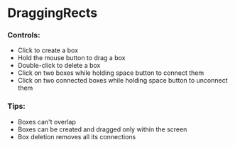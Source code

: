 # DraggingRects

### Controls:
- Click to create a box
- Hold the mouse button to drag a box
- Double-click to delete a box
- Click on two boxes while holding space button to connect them
- Click on two connected boxes while holding space button to unconnect them

### Tips:
- Boxes can't overlap
- Boxes can be created and dragged only within the screen
- Box deletion removes all its connections
